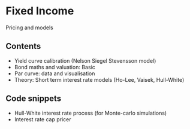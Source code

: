
# Fixed Income
Pricing and models


## Contents

- Yield curve calibration (Nelson Siegel Stevensson model)
- Bond maths and valuation: Basic
- Par curve: data and visualisation
- Theory: Short term interest rate models (Ho-Lee, Vaisek, Hull-White)

## Code snippets

- Hull-White interest rate process (for Monte-carlo simulations)
- Interest rate cap pricer
